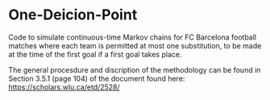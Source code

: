 # One-Deicion-Point
Code to simulate continuous-time Markov chains for FC Barcelona football matches where each team is permitted at most one substitution, to be made at the time of the first goal if a first goal takes place.

The general procesdure and discription of the methodology can be found in Section 3.5.1 (page 104) of the document found here: https://scholars.wlu.ca/etd/2528/
